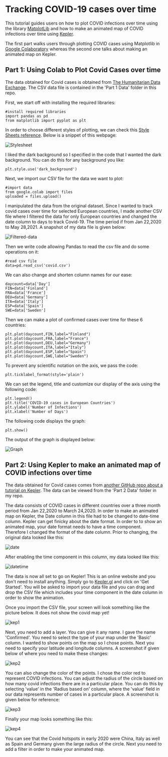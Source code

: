 # Tracking COVID-19 cases over time #
This tutorial guides users on how to plot COVID infections over time using the library [MatplotLib](https://matplotlib.org/) and how to make an animated map of COVID infections over time using [Kepler](https://kepler.gl/).

The first part walks users through plotting COVID cases using Matplotlib in [Google Colaboratory](https://colab.research.google.com/notebooks/intro.ipynb#recent=true) whereas the second one talks about making an animated map on Kepler.

## Part 1: Using Colab to Plot Covid Cases over time ##
The data obtained for Covid cases is obtained from [The Humanitarian Data Exchange](https://data.humdata.org/dataset/novel-coronavirus-2019-ncov-cases). The CSV data file is contained in the 'Part 1 Data' folder in this repo. 

First, we start off with installing the required libraries:
```
#install required libraries
import pandas as pd
from matplotlib import pyplot as plt
```
In order to choose different styles of plotting, we can check this [Style Sheets reference](https://matplotlib.org/stable/gallery/style_sheets/style_sheets_reference.html). Below is a snippet of this webpage:

![Stylesheet](Images/stylesheet.png)

I liked the dark background so I specified in the code that I wanted the dark background. You can do this for any background you like:
```
plt.style.use('dark_background')
```
Next, we import our CSV file for the data we want to plot:
```
#import data
from google.colab import files
uploaded = files.upload()
```
I manipulated the data from the original dataset. Since I wanted to track covid cases over time for selected European countries, I made another CSV file where I filtered the data for only European countries and changed the date column to days to track Covid-19. The time period if from Jan 22,2020 to May 28,2021. A snapshot of my data file is given below:

![Filtered-data](Images/filtered-data.png)

Then we write code allowing Pandas to read the csv file and do some operations on it:
```
#read csv file
data=pd.read_csv('covid.csv')
```
We can also change and shorten column names for our ease:
```
daycount=data['Day']
FIN=data['Finland']
FRA=data['France']
DEU=data['Germany']
ITA=data['Italy']
ESP=data['Spain']
SWE=data['Sweden']
```
Then we can make a plot of confirmed cases over time for these 6 countries:
```
plt.plot(daycount,FIN,label="Finland")
plt.plot(daycount,FRA,label="France")
plt.plot(daycount,DEU,label="Germany")
plt.plot(daycount,ITA,label="Italy")
plt.plot(daycount,ESP,label="Spain")
plt.plot(daycount,SWE,label="Sweden")
```

To prevent any scientific notation on the axis, we pass the code:
```
plt.ticklabel_format(style='plain') 
```
We can set the legend, title and customize our display of the axis using the following code:
```
plt.legend()
plt.title('COVID-19 cases in European Countries')
plt.ylabel('Number of Infections')
plt.xlabel('Number of Days')
```
The following code displays the graph:
```
plt.show()
```
The output of the graph is displayed below:

![Graph](Images/graph.png)


## Part 2: Using Kepler to make an animated map of COVID infections over time ##
The data obtained for Covid cases comes from [another GitHub repo about a tutorial on Kepler](https://github.com/leighhalliday/keplergl-demo). The data can be viewed from the 'Part 2 Data' folder in my repo.

The data consists of COVID cases in different countries over a three month period from Jan 22,2020 to March 24,2020. In order to make an animated map on Kepler, the Date column in this file had to be changed to date-time column. Kepler can get finicky about the date format. In order to to show an animated map, your date format needs to have a time component. Therefore I changed the format of the date column. Prior to changing, the original data looked like this:

![date](Images/date-col.png)

After enabling the time component in this column, my data looked like this:

![datetime](Images/datetime-col.png)

The data is now all set to go on Kepler! This is an online website and you don't need to install anything. Simply go to [Kepler.gl](Kepler.gl) and click on 'Get Started'. You will be asked to import your data file and you can drag and drop the CSV file which includes your time component in the date column in order to show the animation.

Once you import the CSV file, your screen will look something like the picture below. It does not show the covid map yet!

![kep1](Images/kepler1.png)

Next, you need to add a layer. You can give it any name. I gave the name 'Confirmed'. You need to select the type of your map under the 'Basic' column. I wanted to show points on the map so I chose points. Next you need to specify your latitude and longitude columns. A screenshot if given below of where you need to make these changes:

![kep2](Images/kepler2.png)

You can also change the color of the points. I chose the color red to represent COVID infections. You can adjust the radius of the circle based on how many covid infections there are in a particular place. You can do this by selecting 'value' in the 'Radius based on' column, where the 'value' field in our data represents number of cases in a particular place. A screenshot is given below for reference:

![kep3](Images/kepler3.png)

Finally your map looks something like this:

![kep4](Images/kepler4.png)

You can see that the Covid hotspots in early 2020 were China, Italy as well as Spain and Germany given the large radius of the circle. Next you need to add a filter in order to make your animated map.




